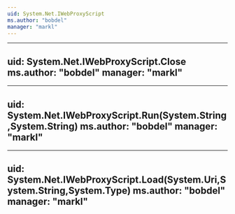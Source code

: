 ```yaml
---
uid: System.Net.IWebProxyScript
ms.author: "bobdel"
manager: "markl"
---
```


---
uid: System.Net.IWebProxyScript.Close
ms.author: "bobdel"
manager: "markl"
---

---
uid: System.Net.IWebProxyScript.Run(System.String,System.String)
ms.author: "bobdel"
manager: "markl"
---

---
uid: System.Net.IWebProxyScript.Load(System.Uri,System.String,System.Type)
ms.author: "bobdel"
manager: "markl"
---
